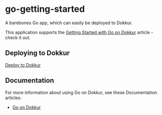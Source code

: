 
# go-getting-started

A barebones Go app, which can easily be deployed to Dokkur.

This application supports the [Getting Started with Go on Dokkur](https://dokkur.com/#!/documentation/getting_started/go) article - check it out.

## Deploying to Dokkur

[Deploy to Dokkur](https://heroku.com/deploy)


## Documentation

For more information about using Go on Dokkur, see these Documentation articles:

- [Go on Dokkur](https://dokkur.com/#!/documentation/getting_started/go)
